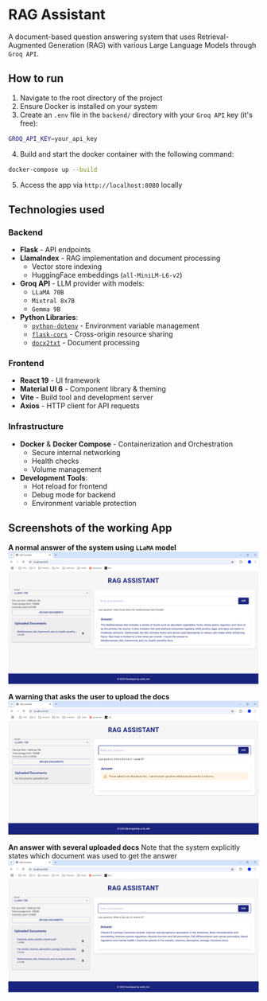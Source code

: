 # RAG Assistant

A document-based question answering system that uses Retrieval-Augmented Generation (RAG) with various Large Language Models through `Groq API`.

## How to run
1. Navigate to the root directory of the project
2. Ensure Docker is installed on your system
3. Create an `.env` file in the `backend/` directory with your `Groq API` key (it's free):
```bash
GROQ_API_KEY=your_api_key
```
4. Build and start the docker container with the following command:
```bash
docker-compose up --build
```
5. Access the app via `http://localhost:8080` locally

## Technologies used
### Backend
- **Flask** - API endpoints
- **LlamaIndex** - RAG implementation and document processing
  - Vector store indexing
  - HuggingFace embeddings (`all-MiniLM-L6-v2`)
- **Groq API** - LLM provider with models:
  - `LLaMA 70B`
  - `Mixtral 8x7B`
  - `Gemma 9B`
- **Python Libraries**:
  - [`python-dotenv`](backend/requirements.txt) - Environment variable management
  - [`flask-cors`](backend/requirements.txt) - Cross-origin resource sharing
  - [`docx2txt`](backend/requirements.txt) - Document processing

### Frontend
- **React 19** - UI framework
- **Material UI 6** - Component library & theming
- **Vite** - Build tool and development server
- **Axios** - HTTP client for API requests

### Infrastructure
- **Docker** & **Docker Compose** - Containerization and Orchestration
  - Secure internal networking
  - Health checks
  - Volume management
- **Development Tools**:
  - Hot reload for frontend
  - Debug mode for backend
  - Environment variable protection

## Screenshots of the working App
**A normal answer of the system using `LLaMA` model**
![Example containing normal response from the system](assets/normal_answer.png)

**A warning that asks the user to upload the docs**
![Example with a warning](assets/warning.png)

**An answer with several uploaded docs**
Note that the system explicitly states which document was used to get the answer
![Example with several docs](assets/several_docs.png)
